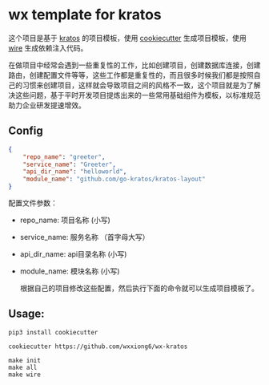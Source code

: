 #  wx  template for kratos
这个项目是基于 [kratos](https://github.com/go-kratos/kratos) 的项目模板，使用 [cookiecutter](https://github.com/cookiecutter/cookiecutter) 生成项目模板，使用 [wire](https://github.com/google/wire) 生成依赖注入代码。

在做项目中经常会遇到一些重复性的工作，比如创建项目，创建数据库连接，创建路由，创建配置文件等等，这些工作都是重复性的，而且很多时候我们都是按照自己的习惯来创建项目，这样就会导致项目之间的风格不一致，这个项目就是为了解决这些问题，基于平时开发项目提炼出来的一些常用基础组件为模板，以标准规范助力企业研发提速增效。

## Config
```json
{
    "repo_name": "greeter",
    "service_name": "Greeter",
    "api_dir_name": "helloworld",
    "module_name": "github.com/go-kratos/kratos-layout"
}
```
配置文件参数：
- repo_name: 项目名称 (小写)
- service_name: 服务名称 （首字母大写）
- api_dir_name: api目录名称 (小写)
- module_name: 模块名称 (小写)
  
  根据自己的项目修改这些配置，然后执行下面的命令就可以生成项目模板了。

## Usage:

```shell
pip3 install cookiecutter
```

```shell
cookiecutter https://github.com/wxxiong6/wx-kratos
```

```shell
make init
make all
make wire
```
